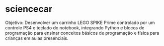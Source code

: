 # sciencecar
Objetivo: Desenvolver um carrinho LEGO SPIKE Prime controlado por um controle PS4 e teclado do notebook, integrando Python e blocos de programação para ensinar conceitos básicos de programação e física para crianças em aulas presenciais.
